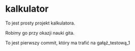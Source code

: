 # kalkulator

To jest prosty projekt kalkulatora.

Robimy go przy okazji nauki gita.

To jest pierwszy commit, który ma trafić na gałąź_testową_1